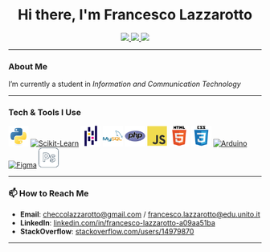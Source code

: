 <h1 align="center"> Hi there, I'm Francesco Lazzarotto</h1>


<p align="center">
  <a href="https://www.linkedin.com/in/francesco-lazzarotto-a09aa51ba/" target="_blank">
    <img src="https://img.shields.io/badge/LinkedIn-Francesco%20Lazzarotto-blue?logo=linkedin&style=flat-square" />
  </a>
  <a href="https://stackoverflow.com/users/14979870/francesco-lazzarotto" target="_blank">
    <img src="https://img.shields.io/badge/StackOverflow-Francesco%20Lazzarotto-orange?logo=stackoverflow&style=flat-square" />
  </a>
  <a href="mailto:francesco.lazzarotto01@gmail.com">
    <img src="https://img.shields.io/badge/Gmail-francesco.lazzarotto01%40gmail.com-red?logo=gmail&style=flat-square" />
  </a>
</p>

---

###  About Me

 I’m currently a student in *Information and Communication Technology*  


<!-- Uncomment if needed in the future
🔬 Currently working on: [**My Bachelor Thesis** – Crafting a text-mining model to analyze climate-related sentiments on Twitter and Reddit](https://github.com/FrancescoLazzarotto/Climate-Change-Analysis)
-->

---

###  Tech & Tools I Use

<p align="left">
  <a href="https://www.python.org/" target="_blank"><img src="https://raw.githubusercontent.com/devicons/devicon/master/icons/python/python-original.svg" width="40" height="40" alt="Python" /></a>
  <a href="https://scikit-learn.org/" target="_blank"><img src="https://upload.wikimedia.org/wikipedia/commons/0/05/Scikit_learn_logo_small.svg" width="40" height="40" alt="Scikit-Learn" /></a>
  <a href="https://pandas.pydata.org/" target="_blank"><img src="https://raw.githubusercontent.com/devicons/devicon/master/icons/pandas/pandas-original.svg" width="40" height="40" alt="Pandas" /></a>
  <a href="https://www.mysql.com/" target="_blank"><img src="https://raw.githubusercontent.com/devicons/devicon/master/icons/mysql/mysql-original-wordmark.svg" width="40" height="40" alt="MySQL" /></a>
  <a href="https://www.php.net/" target="_blank"><img src="https://raw.githubusercontent.com/devicons/devicon/master/icons/php/php-original.svg" width="40" height="40" alt="PHP" /></a>
  <a href="https://developer.mozilla.org/en-US/docs/Web/JavaScript" target="_blank"><img src="https://raw.githubusercontent.com/devicons/devicon/master/icons/javascript/javascript-original.svg" width="40" height="40" alt="JavaScript" /></a>
  <a href="https://www.w3.org/html/" target="_blank"><img src="https://raw.githubusercontent.com/devicons/devicon/master/icons/html5/html5-original-wordmark.svg" width="40" height="40" alt="HTML" /></a>
  <a href="https://www.w3schools.com/css/" target="_blank"><img src="https://raw.githubusercontent.com/devicons/devicon/master/icons/css3/css3-original-wordmark.svg" width="40" height="40" alt="CSS" /></a>
  <a href="https://www.arduino.cc/" target="_blank"><img src="https://cdn.worldvectorlogo.com/logos/arduino-1.svg" width="40" height="40" alt="Arduino" /></a>
  <a href="https://www.figma.com/" target="_blank"><img src="https://www.vectorlogo.zone/logos/figma/figma-icon.svg" width="40" height="40" alt="Figma" /></a>
  <a href="https://www.photoshop.com/" target="_blank"><img src="https://raw.githubusercontent.com/devicons/devicon/master/icons/photoshop/photoshop-line.svg" width="40" height="40" alt="Photoshop" /></a>
</p>

---

### 📫 How to Reach Me

- **Email**: checcolazzarotto@gmail.com / francesco.lazzarotto@edu.unito.it  
- **LinkedIn**: [linkedin.com/in/francesco-lazzarotto-a09aa51ba](https://www.linkedin.com/in/francesco-lazzarotto-a09aa51ba)  
- **StackOverflow**: [stackoverflow.com/users/14979870](https://stackoverflow.com/users/14979870/francesco-lazzarotto)

---


